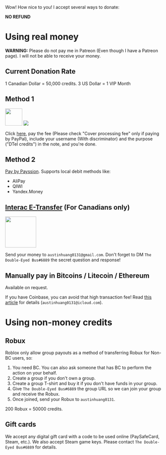 Wow! How nice to you! I accept several ways to donate:

**NO REFUND**

# Using real money
**WARNING:** Please do not pay me in Patreon (Even though I have a Patreon page). I will not be able to receive your money.

## Current Donation Rate
1 Canadian Dollar = 50,000 credits.
3 US Dollar = 1 VIP Month

## Method 1

<img src="https://stripe.com/img/about/logos/badge/big.svg" height="55"> ![](https://www.paypalobjects.com/webstatic/mktg/logo/bdg_now_accepting_pp_2line_w.png)

Click [here](https://austinhuang.me/donate), pay the fee (Please check "Cover processing fee" only if paying by PayPal), include your username (With discriminator) and the purpose ("DTel credits") in the note, and you're done.

## Method 2
[Pay by Payssion](https://www.payssion.com/checkout/5942a5d395ee858f). Supports local debit methods like:

* AliPay
* QIWI
* Yandex.Money

## [Interac E-Transfer](http://interac.ca/en/interac-e-transfer-consumer.html) (For Canadians only)
<img src="http://www.rbcroyalbank.com/products/deposits/_assets-custom/images/interac-email-transfer-logo.png" width="100"/>

Send your money to `austinhuang0131@gmail.com`. Don't forget to DM `The Double-Eyed Bus#6889` the secret question and response!

## Manually pay in Bitcoins / Litecoin / Ethereum
Available on request.

If you have Coinbase, you can avoid that high transaction fee! Read [this article](https://support.coinbase.com/customer/portal/articles/971437) for details (`austinhuang0131@icloud.com`).

# Using non-money credits

## Robux
Roblox only allow group payouts as a method of transferring Robux for Non-BC users, so:

1. You need BC. You can also ask someone that has BC to perform the action on your behalf.
2. Create a group if you don't own a group.
3. Create a group T-shirt and buy it if you don't have funds in your group.
4. Give `The Double-Eyed Bus#6889` the group URL so we can join your group and receive the Robux.
5. Once joined, send your Robux to `austinhuang0131`.

200 Robux = 50000 credits.

## Gift cards
We accept any digital gift card with a code to be used online (PaySafeCard, Steam, etc.). We also accept Steam game keys. Please contact `The Double-Eyed Bus#6889` for details.
